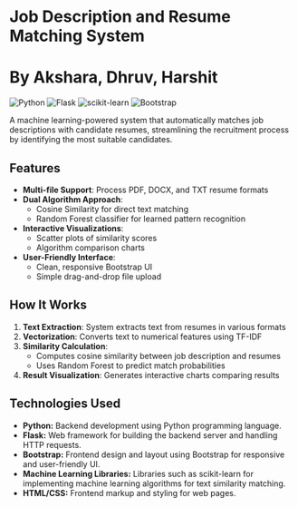 # Job Description and Resume Matching System 
# By Akshara, Dhruv, Harshit

![Python](https://img.shields.io/badge/python-3670A0?style=for-the-badge&logo=python&logoColor=ffdd54)
![Flask](https://img.shields.io/badge/flask-%23000.svg?style=for-the-badge&logo=flask&logoColor=white)
![scikit-learn](https://img.shields.io/badge/scikit--learn-%23F7931E.svg?style=for-the-badge&logo=scikit-learn&logoColor=white)
![Bootstrap](https://img.shields.io/badge/bootstrap-%23563D7C.svg?style=for-the-badge&logo=bootstrap&logoColor=white)

A machine learning-powered system that automatically matches job descriptions with candidate resumes, streamlining the recruitment process by identifying the most suitable candidates.

## Features

- **Multi-file Support**: Process PDF, DOCX, and TXT resume formats
- **Dual Algorithm Approach**:
  - Cosine Similarity for direct text matching
  - Random Forest classifier for learned pattern recognition
- **Interactive Visualizations**:
  - Scatter plots of similarity scores
  - Algorithm comparison charts
- **User-Friendly Interface**:
  - Clean, responsive Bootstrap UI
  - Simple drag-and-drop file upload

## How It Works

1. **Text Extraction**: System extracts text from resumes in various formats
2. **Vectorization**: Converts text to numerical features using TF-IDF
3. **Similarity Calculation**:
   - Computes cosine similarity between job description and resumes
   - Uses Random Forest to predict match probabilities
4. **Result Visualization**: Generates interactive charts comparing results

## Technologies Used

- **Python:** Backend development using Python programming language.
- **Flask:** Web framework for building the backend server and handling HTTP requests.
- **Bootstrap:** Frontend design and layout using Bootstrap for responsive and user-friendly UI.
- **Machine Learning Libraries:** Libraries such as scikit-learn for implementing machine learning algorithms for text similarity matching.
- **HTML/CSS:** Frontend markup and styling for web pages.



